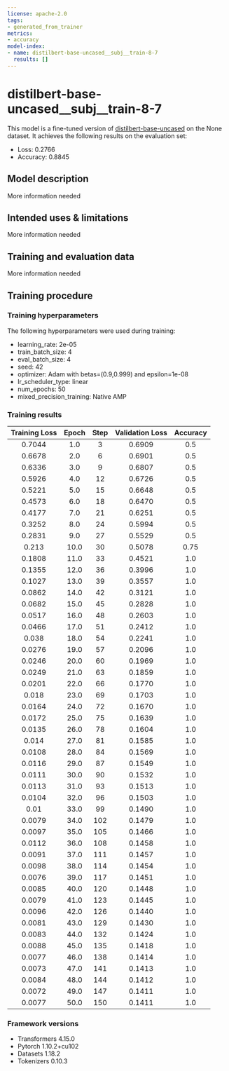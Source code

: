 ```yaml
---
license: apache-2.0
tags:
- generated_from_trainer
metrics:
- accuracy
model-index:
- name: distilbert-base-uncased__subj__train-8-7
  results: []
---
```


<!-- This model card has been generated automatically according to the information the Trainer had access to. You
should probably proofread and complete it, then remove this comment. -->

# distilbert-base-uncased__subj__train-8-7

This model is a fine-tuned version of [distilbert-base-uncased](https://huggingface.co/distilbert-base-uncased) on the None dataset.
It achieves the following results on the evaluation set:
- Loss: 0.2766
- Accuracy: 0.8845

## Model description

More information needed

## Intended uses & limitations

More information needed

## Training and evaluation data

More information needed

## Training procedure

### Training hyperparameters

The following hyperparameters were used during training:
- learning_rate: 2e-05
- train_batch_size: 4
- eval_batch_size: 4
- seed: 42
- optimizer: Adam with betas=(0.9,0.999) and epsilon=1e-08
- lr_scheduler_type: linear
- num_epochs: 50
- mixed_precision_training: Native AMP

### Training results

| Training Loss | Epoch | Step | Validation Loss | Accuracy |
|:-------------:|:-----:|:----:|:---------------:|:--------:|
| 0.7044        | 1.0   | 3    | 0.6909          | 0.5      |
| 0.6678        | 2.0   | 6    | 0.6901          | 0.5      |
| 0.6336        | 3.0   | 9    | 0.6807          | 0.5      |
| 0.5926        | 4.0   | 12   | 0.6726          | 0.5      |
| 0.5221        | 5.0   | 15   | 0.6648          | 0.5      |
| 0.4573        | 6.0   | 18   | 0.6470          | 0.5      |
| 0.4177        | 7.0   | 21   | 0.6251          | 0.5      |
| 0.3252        | 8.0   | 24   | 0.5994          | 0.5      |
| 0.2831        | 9.0   | 27   | 0.5529          | 0.5      |
| 0.213         | 10.0  | 30   | 0.5078          | 0.75     |
| 0.1808        | 11.0  | 33   | 0.4521          | 1.0      |
| 0.1355        | 12.0  | 36   | 0.3996          | 1.0      |
| 0.1027        | 13.0  | 39   | 0.3557          | 1.0      |
| 0.0862        | 14.0  | 42   | 0.3121          | 1.0      |
| 0.0682        | 15.0  | 45   | 0.2828          | 1.0      |
| 0.0517        | 16.0  | 48   | 0.2603          | 1.0      |
| 0.0466        | 17.0  | 51   | 0.2412          | 1.0      |
| 0.038         | 18.0  | 54   | 0.2241          | 1.0      |
| 0.0276        | 19.0  | 57   | 0.2096          | 1.0      |
| 0.0246        | 20.0  | 60   | 0.1969          | 1.0      |
| 0.0249        | 21.0  | 63   | 0.1859          | 1.0      |
| 0.0201        | 22.0  | 66   | 0.1770          | 1.0      |
| 0.018         | 23.0  | 69   | 0.1703          | 1.0      |
| 0.0164        | 24.0  | 72   | 0.1670          | 1.0      |
| 0.0172        | 25.0  | 75   | 0.1639          | 1.0      |
| 0.0135        | 26.0  | 78   | 0.1604          | 1.0      |
| 0.014         | 27.0  | 81   | 0.1585          | 1.0      |
| 0.0108        | 28.0  | 84   | 0.1569          | 1.0      |
| 0.0116        | 29.0  | 87   | 0.1549          | 1.0      |
| 0.0111        | 30.0  | 90   | 0.1532          | 1.0      |
| 0.0113        | 31.0  | 93   | 0.1513          | 1.0      |
| 0.0104        | 32.0  | 96   | 0.1503          | 1.0      |
| 0.01          | 33.0  | 99   | 0.1490          | 1.0      |
| 0.0079        | 34.0  | 102  | 0.1479          | 1.0      |
| 0.0097        | 35.0  | 105  | 0.1466          | 1.0      |
| 0.0112        | 36.0  | 108  | 0.1458          | 1.0      |
| 0.0091        | 37.0  | 111  | 0.1457          | 1.0      |
| 0.0098        | 38.0  | 114  | 0.1454          | 1.0      |
| 0.0076        | 39.0  | 117  | 0.1451          | 1.0      |
| 0.0085        | 40.0  | 120  | 0.1448          | 1.0      |
| 0.0079        | 41.0  | 123  | 0.1445          | 1.0      |
| 0.0096        | 42.0  | 126  | 0.1440          | 1.0      |
| 0.0081        | 43.0  | 129  | 0.1430          | 1.0      |
| 0.0083        | 44.0  | 132  | 0.1424          | 1.0      |
| 0.0088        | 45.0  | 135  | 0.1418          | 1.0      |
| 0.0077        | 46.0  | 138  | 0.1414          | 1.0      |
| 0.0073        | 47.0  | 141  | 0.1413          | 1.0      |
| 0.0084        | 48.0  | 144  | 0.1412          | 1.0      |
| 0.0072        | 49.0  | 147  | 0.1411          | 1.0      |
| 0.0077        | 50.0  | 150  | 0.1411          | 1.0      |


### Framework versions

- Transformers 4.15.0
- Pytorch 1.10.2+cu102
- Datasets 1.18.2
- Tokenizers 0.10.3
